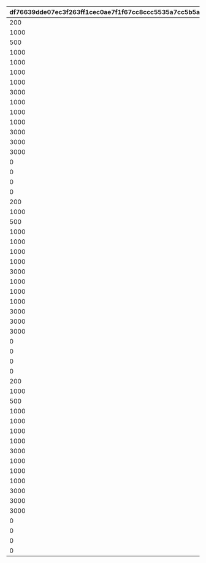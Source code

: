|df76639dde07ec3f263ff1cec0ae7f1f67cc8ccc5535a7cc5b5a2f54b7231735|5830d87d1ae032c3a6b21bd97d3fe6f329af8b916f4136f2e8e0895833b2d915|7b39ffd0aecd6136f6341d5b30da91debb6dce0bec041b0a19c1da6cb5cf566c|aade2833f15aa231ca375528c960190a16ccfbf31e39bfe0a0e7d71923b68422|6740a4f3ef24480b67c314deef90f8b949bb99f7e1371c98e50643defd77b295|9bb083f6143ce450368f2e596a7a7b1b5db24ed98dbf5e63b6708684e62a69e7|2f6f9164b25b818a0e4c5f5c3d1c3b047d9989d1a78194a6b4d092c9adb1ec2e|a15bc49a3f456ec26907cab60171146cb3c97caf37976e8c31ab279635d00aa7|0c53b2ae12ab3912047954a6f38378170505832d2f89c6916eb40a8eba4c5bb7|92abdf91a74eff80b75412e8a52aeaf2e6f61fc1cb2b78638e71e00dbdf47866|979d46f39766f0a92a4f9438d8cc07359ab62ad87bbd9021bafee48013b8dcbf|9a3fdeab20eb39eb5e6bce0d1edcd9552ddd02d93960bcb31e1c1ca303df14f3|9a3bf0126b9d9f32088e935d202cfb032357e63be76ba8ec8aaf6131334a8493|c10a43f069165e4d25ea9ce4be8364937cd53da96723608856e334132a4476d1|cfc22e1c2039c651cdbbb66fbd4c015576f0eebc8588dd458e75b10654d62637|e22cc3fc44345c7452f3025617e18abe97dc8d7814ac0dd10a533c1173917f15|32584d07aa40f47b406715e3d19a97980258e6a56e8b78979a99393a49be7aa7|67160fcd75aadf04a29d2d83bdd8e1679dea51483ae731c666f12f84b79c9e3a|815d75b2f7c525733caa97ecad33c3727db36ef0f843409ff4213bd303033e93|
| --- | --- | --- | --- | --- | --- | --- | --- | --- | --- | --- | --- | --- | --- | --- | --- | --- | --- | --- |
|200|2|0|1000000000|2|abyss_reward_icon_masterpieces_piece|0|0|25015|25014|25102|25021|1000|1000|240701|2|2|92407|10|
|1000|2|0|2000000000|2|abyss_reward_icon_astralshard|0|0|25013|25012|25021|25011|1000|1000|240702|2|2|92407|300|
|500|2|0|3000000000|2|abyss_reward_icon_masterpieces_piece|0|0|25015|25014|25102|25021|1000|1000|240703|2|2|92407|10|
|1000|2|0|4000000000|2|abyss_reward_icon_astralshard|0|0|25013|25012|25021|25011|1000|1000|240704|2|2|92407|500|
|1000|2|0|5000000000|2|abyss_reward_icon_masterpieces_piece|0|0|25015|25014|25102|25021|1000|1000|240705|2|2|92407|10|
|1000|2|0|6000000000|2|abyss_reward_icon_astralshard|0|0|25013|25012|25021|25011|1000|1000|240706|2|2|92407|1000|
|1000|2|0|7000000000|2|abyss_reward_icon_masterpieces_piece|0|0|25015|25014|25102|25021|3000|3000|240707|2|2|92407|10|
|3000|2|0|8000000000|2|abyss_reward_icon_astralshard|0|0|25013|25012|25021|25011|3000|3000|240708|2|2|92407|1000|
|1000|2|0|9000000000|2|abyss_reward_icon_masterpieces_piece|0|0|25015|25014|25102|25021|3000|3000|240709|2|2|92407|10|
|1000|2|0|10000000000|2|abyss_reward_icon_masterpieces_piece|0|0|25012|25011|25102|25021|3000|3000|240710|2|2|92407|10|
|1000|2|0|12000000000|2|abyss_reward_icon_masterpieces_piece|0|0|25015|25013|25102|25021|3000|3000|240711|2|2|92407|10|
|3000|2|0|16000000000|2|abyss_reward_icon_astralshard|0|0|25014|25012|25021|25011|3000|3000|240712|2|2|92407|1000|
|3000|2|0|20000000000|2|abyss_reward_icon_astralshard|0|0|25015|25014|25021|25013|3000|3000|240713|2|2|92407|1000|
|3000|2|0|25000000000|2|abyss_reward_icon_astralshard|0|0|25013|25012|25021|25011|3000|3000|240714|2|2|92407|1000|
|0|0|0|30000000000|0|abyss_reward_icon_hiseki|0|0|0|0|90005|0|0|0|240715|0|2|92407|10|
|0|0|0|35000000000|0|abyss_reward_icon_hiseki|0|0|0|0|90005|0|0|0|240716|0|2|92407|20|
|0|0|0|40000000000|0|abyss_reward_icon_hiseki|0|0|0|0|90005|0|0|0|240717|0|2|92407|30|
|0|0|0|50000000000|0|abyss_reward_icon_hiseki|0|0|0|0|90005|0|0|0|240718|0|2|92407|50|
|200|2|0|1000000000|2|abyss_reward_icon_masterpieces_piece|0|0|25015|25014|25102|25021|1000|1000|240801|2|2|92408|10|
|1000|2|0|2000000000|2|abyss_reward_icon_astralshard|0|0|25013|25012|25021|25011|1000|1000|240802|2|2|92408|300|
|500|2|0|3000000000|2|abyss_reward_icon_masterpieces_piece|0|0|25015|25014|25102|25021|1000|1000|240803|2|2|92408|10|
|1000|2|0|4000000000|2|abyss_reward_icon_astralshard|0|0|25013|25012|25021|25011|1000|1000|240804|2|2|92408|500|
|1000|2|0|5000000000|2|abyss_reward_icon_masterpieces_piece|0|0|25015|25014|25102|25021|1000|1000|240805|2|2|92408|10|
|1000|2|0|6000000000|2|abyss_reward_icon_astralshard|0|0|25013|25012|25021|25011|1000|1000|240806|2|2|92408|1000|
|1000|2|0|7000000000|2|abyss_reward_icon_masterpieces_piece|0|0|25015|25014|25102|25021|3000|3000|240807|2|2|92408|10|
|3000|2|0|8000000000|2|abyss_reward_icon_astralshard|0|0|25013|25012|25021|25011|3000|3000|240808|2|2|92408|1000|
|1000|2|0|9000000000|2|abyss_reward_icon_masterpieces_piece|0|0|25015|25014|25102|25021|3000|3000|240809|2|2|92408|10|
|1000|2|0|10000000000|2|abyss_reward_icon_masterpieces_piece|0|0|25012|25011|25102|25021|3000|3000|240810|2|2|92408|10|
|1000|2|0|12000000000|2|abyss_reward_icon_masterpieces_piece|0|0|25015|25013|25102|25021|3000|3000|240811|2|2|92408|10|
|3000|2|0|16000000000|2|abyss_reward_icon_astralshard|0|0|25014|25012|25021|25011|3000|3000|240812|2|2|92408|1000|
|3000|2|0|20000000000|2|abyss_reward_icon_astralshard|0|0|25015|25014|25021|25013|3000|3000|240813|2|2|92408|1000|
|3000|2|0|25000000000|2|abyss_reward_icon_astralshard|0|0|25013|25012|25021|25011|3000|3000|240814|2|2|92408|1000|
|0|0|0|30000000000|0|abyss_reward_icon_hiseki|0|0|0|0|90005|0|0|0|240815|0|2|92408|10|
|0|0|0|35000000000|0|abyss_reward_icon_hiseki|0|0|0|0|90005|0|0|0|240816|0|2|92408|20|
|0|0|0|40000000000|0|abyss_reward_icon_hiseki|0|0|0|0|90005|0|0|0|240817|0|2|92408|30|
|0|0|0|50000000000|0|abyss_reward_icon_hiseki|0|0|0|0|90005|0|0|0|240818|0|2|92408|50|
|200|2|0|1000000000|2|abyss_reward_icon_masterpieces_piece|0|0|25015|25014|25102|25021|1000|1000|240901|2|2|92409|10|
|1000|2|0|2000000000|2|abyss_reward_icon_astralshard|0|0|25013|25012|25021|25011|1000|1000|240902|2|2|92409|300|
|500|2|0|3000000000|2|abyss_reward_icon_masterpieces_piece|0|0|25015|25014|25102|25021|1000|1000|240903|2|2|92409|10|
|1000|2|0|4000000000|2|abyss_reward_icon_astralshard|0|0|25013|25012|25021|25011|1000|1000|240904|2|2|92409|500|
|1000|2|0|5000000000|2|abyss_reward_icon_masterpieces_piece|0|0|25015|25014|25102|25021|1000|1000|240905|2|2|92409|10|
|1000|2|0|6000000000|2|abyss_reward_icon_astralshard|0|0|25013|25012|25021|25011|1000|1000|240906|2|2|92409|1000|
|1000|2|0|7000000000|2|abyss_reward_icon_masterpieces_piece|0|0|25015|25014|25102|25021|3000|3000|240907|2|2|92409|10|
|3000|2|0|8000000000|2|abyss_reward_icon_astralshard|0|0|25013|25012|25021|25011|3000|3000|240908|2|2|92409|1000|
|1000|2|0|9000000000|2|abyss_reward_icon_masterpieces_piece|0|0|25015|25014|25102|25021|3000|3000|240909|2|2|92409|10|
|1000|2|0|10000000000|2|abyss_reward_icon_masterpieces_piece|0|0|25012|25011|25102|25021|3000|3000|240910|2|2|92409|10|
|1000|2|0|12000000000|2|abyss_reward_icon_masterpieces_piece|0|0|25015|25013|25102|25021|3000|3000|240911|2|2|92409|10|
|3000|2|0|16000000000|2|abyss_reward_icon_astralshard|0|0|25014|25012|25021|25011|3000|3000|240912|2|2|92409|1000|
|3000|2|0|20000000000|2|abyss_reward_icon_astralshard|0|0|25015|25014|25021|25013|3000|3000|240913|2|2|92409|1000|
|3000|2|0|25000000000|2|abyss_reward_icon_astralshard|0|0|25013|25012|25021|25011|3000|3000|240914|2|2|92409|1000|
|0|0|0|30000000000|0|abyss_reward_icon_hiseki|0|0|0|0|90005|0|0|0|240915|0|2|92409|10|
|0|0|0|35000000000|0|abyss_reward_icon_hiseki|0|0|0|0|90005|0|0|0|240916|0|2|92409|20|
|0|0|0|40000000000|0|abyss_reward_icon_hiseki|0|0|0|0|90005|0|0|0|240917|0|2|92409|30|
|0|0|0|50000000000|0|abyss_reward_icon_hiseki|0|0|0|0|90005|0|0|0|240918|0|2|92409|50|